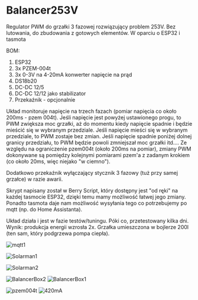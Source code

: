 
# Balancer253V
Regulator PWM do grzałki 3 fazowej rozwiązujący problem 253V.
Bez lutowania, do zbudowania z gotowych elementów.
W oparciu o ESP32 i tasmota


BOM:
1. ESP32
2. 3x PZEM-004t
3. 3x 0-3V na 4-20mA konwerter napięcie na prąd
4. DS18b20
5. DC-DC 12/5
6. DC-DC 12/12 jako stabilizator
7. Przekaźnik - opcjonalnie

Układ monitoruje napięcie na trzech fazach (pomiar napięcia co około 200ms - pzem 004t).
Jeśli napięcie jest powyżej ustawionego progu, to PWM zwiększa moc grzałki, aż do momentu kiedy napięcie spadnie i będzie mieścić się w wybranym przedziale.
Jeśli napięcie mieści się w wybranym przedziale, to PWM zostaje bez zmian.
Jeśli napięcie spadnie poniżej dolnej granicy przedziału, to PWM będzie powoli zmniejszał moc grzałki itd....
Ze względu na ograniczenie pzem004t (około 200ms na pomiar), zmiany PWM dokonywane są pomiędzy kolejnymi pomiarami pzem'a z zadanym krokiem (co około 20ms, więc niejako "w ciemno").


Dodatkowo przekaźnik wyłączający stycznik 3 fazowy (tuż przy samej grzałce) w razie awarii.

Skrypt napisany został w Berry Script, który dostępny jest "od ręki" na każdej tasmocie ESP32, dzięki temu mamy możliwość łatwej jego zmiany.
Ponadto tasmota daje nam możliwość wysyłania tego co potrzebujemy po mqtt (np. do Home Assistanta).

Układ działa i jest w fazie testów/tuningu. Póki co, przetestowany kilka dni. Wynik: produkcja energii wzrosła 2x.
Grzałka umieszczona w bojlerze 200l (ten sam, który podgrzewa pompa ciepła).

![mqtt1](https://github.com/user-attachments/assets/0ad2a44d-125e-4e2e-94c8-ed0e1f2efd60)

   
![Solarman1](https://github.com/user-attachments/assets/3ee0d55f-0dc5-48f3-82a0-fca5075f27a0)

![Solarman2](https://github.com/user-attachments/assets/d086ebe6-192d-44be-9bd1-42ffae936477)


![BalancerBox2](https://github.com/user-attachments/assets/601542f6-aaf7-4eed-9b31-a82738832229)
![BalancerBox1](https://github.com/user-attachments/assets/eeb8b421-fe7e-4373-8c0d-0c67b1647204)

![pzem004t](https://github.com/user-attachments/assets/3bf7131c-a603-4d9c-95f8-cca1d57c64df)
![420mA](https://github.com/user-attachments/assets/c1df33d1-80e0-48d1-b87d-9c2287f28ff0)
